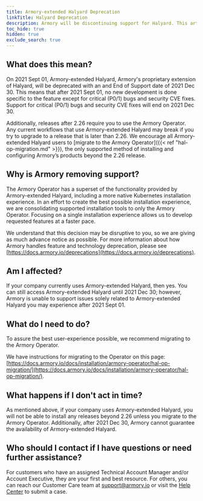 ```yaml
---
title: Armory-extended Halyard Deprecation
linkTitle: Halyard Deprecation
description: Armory will be discontinuing support for Halyard. This article explains why Armory is doing this and how it impacts your company.
toc_hide: true
hidden: true
exclude_search: true
---
```

 
## What does this mean?

On 2021 Sept 01, Armory-extended Halyard, Armory's proprietary extension of Halyard, will be deprecated with an and End of Support date of 2021 Dec 30. This means that after 2021 Sept 01, no new development is done specific to the feature except for critical (P0/1) bugs and security CVE fixes. Support for critical (P0/1) bugs and security CVE fixes will end on 2021 Dec 30. 

Additionally, releases after 2.26 require you to use the Armory Operator. Any current workflows that use Armory-extended Halyard may break
if you try to upgrade to a release that is later than 2.26. We encourage all Armory-extended Halyard users to [migrate to the Armory Operator]({{< ref "hal-op-migration.md" >}}), the only supported method of installing and configuring Armory’s products beyond the 2.26 release.
 
## Why is Armory removing support?

The Armory Operator has a superset of the functionality provided by
Armory-extended Halyard, including a more native Kubernetes installation experience. In an
effort to create the best possible installation experience, we are
consolidating supported installation tools to only the Armory Operator.
Focusing on a single installation experience allows us to develop requested
features at a faster pace.

We understand that this decision may be disruptive to you, so we are giving as much
advance notice as possible.  For more information about how Armory handles
feature and technology deprecation, please see
[https://docs.armory.io/deprecations](https://docs.armory.io/deprecations).
 
## Am I affected?

If your company currently uses Armory-extended Halyard, then yes. You can still access Armory-extended Halyard
until 2021 Dec 30; however, Armory is unable to support issues solely related to Armory-extended Halyard you may experience after 2021 Sept 01.
 
## What do I need to do?

To assure the best user-experience possible, we recommend migrating to the Armory Operator.

We have instructions for migrating to the Operator on this page:
[https://docs.armory.io/docs/installation/armory-operator/hal-op-migration/](https://docs.armory.io/docs/installation/armory-operator/hal-op-migration/).
 
 ## What happens if I don't act in time?

As mentioned above, if your company uses Armory-extended Halyard, you will not be able to install any releases beyond 2.26 unless you migrate to the Armory Operator. Additionally, after 2021 Dec 30, Armory cannot guarantee the availability of Armory-extended Halyard.
 
## Who should I contact if I have questions or need further assistance?

For customers who have an assigned Technical Account Manager and/or Account Executive, they are your first and best resource. For others, you can reach our Customer Care team at [support@armory.io](mailto:support@armory.io) or visit the [Help Center](https://support.armory.io/) to submit a case.

